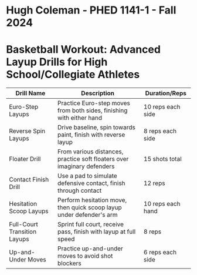 # Hugh Coleman - PHED 1141-1 - Fall 2024

# Basketball Workout: Advanced Layup Drills for High School/Collegiate Athletes

| Drill Name | Description | Duration/Reps |
|------------|-------------|---------------|
| Euro-Step Layups | Practice Euro-step moves from both sides, finishing with either hand | 10 reps each side |
| Reverse Spin Layups | Drive baseline, spin towards paint, finish with reverse layup | 8 reps each side |
| Floater Drill | From various distances, practice soft floaters over imaginary defenders | 15 shots total |
| Contact Finish Drill | Use a pad to simulate defensive contact, finish through contact | 12 reps |
| Hesitation Scoop Layups | Perform hesitation move, then quick scoop layup under defender's arm | 10 reps each hand |
| Full-Court Transition Layups | Sprint full court, receive pass, finish with layup at full speed | 8 reps |
| Up-and-Under Moves | Practice up-and-under moves to avoid shot blockers | 6 reps each side |

